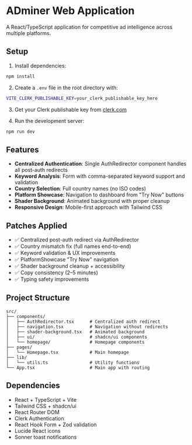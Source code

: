 # ADminer Web Application

A React/TypeScript application for competitive ad intelligence across multiple platforms.

## Setup

1. Install dependencies:
```bash
npm install
```

2. Create a `.env` file in the root directory with:
```bash
VITE_CLERK_PUBLISHABLE_KEY=your_clerk_publishable_key_here
```

3. Get your Clerk publishable key from [clerk.com](https://clerk.com)

4. Run the development server:
```bash
npm run dev
```

## Features

- **Centralized Authentication**: Single AuthRedirector component handles all post-auth redirects
- **Keyword Analysis**: Form with comma-separated keyword support and validation
- **Country Selection**: Full country names (no ISO codes)
- **Platform Showcase**: Navigation to dashboard from "Try Now" buttons
- **Shader Background**: Animated background with proper cleanup
- **Responsive Design**: Mobile-first approach with Tailwind CSS

## Patches Applied

- ✅ Centralized post-auth redirect via AuthRedirector
- ✅ Country mismatch fix (full names end-to-end)
- ✅ Keyword validation & UX improvements
- ✅ PlatformShowcase "Try Now" navigation
- ✅ Shader background cleanup + accessibility
- ✅ Copy consistency (2–5 minutes)
- ✅ Typing safety improvements

## Project Structure

```
src/
├── components/
│   ├── AuthRedirector.tsx      # Centralized auth redirect
│   ├── navigation.tsx          # Navigation without redirects
│   ├── shader-background.tsx   # Animated background
│   ├── ui/                     # shadcn/ui components
│   └── homepage/               # Homepage components
├── pages/
│   └── Homepage.tsx            # Main homepage
├── lib/
│   └── utils.ts                # Utility functions
└── App.tsx                     # Main app with routing
```

## Dependencies

- React + TypeScript + Vite
- Tailwind CSS + shadcn/ui
- React Router DOM
- Clerk Authentication
- React Hook Form + Zod validation
- Lucide React icons
- Sonner toast notifications 